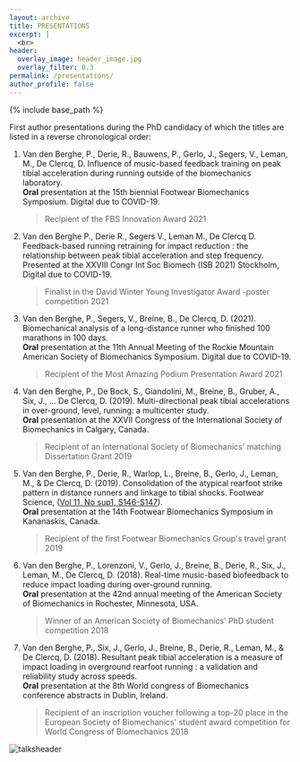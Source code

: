 ```yaml
---
layout: archive
title: PRESENTATIONS
excerpt: |
  <br>
header:
  overlay_image: header_image.jpg
  overlay_filter: 0.3
permalink: /presentations/
author_profile: false
---
```


{% include base_path %}

<!--- below will turn page into collection, pulling from _presentations folder --->

<!---
{% for post in site.presentations reversed %}
  {% include archive-single.html %}
{% endfor %}
--->

First author presentations during the PhD candidacy of which the titles are listed in a reverse chronological order:

1. Van den Berghe, P., Derie, R., Bauwens, P., Gerlo, J., Segers, V., Leman, M., De Clercq, D. Influence of music-based feedback training on peak tibial acceleration during running outside of the biomechanics laboratory. 
   <br>
   **Oral** presentation at the 15th biennial Footwear Biomechanics Symposium. Digital due to COVID-19.
   
   > Recipient of the FBS Innovation Award 2021

2. Van den Berghe P., Derie R., Segers V., Leman M., De Clercq D. Feedback-based running retraining for impact reduction : the relationship between peak tibial acceleration and step frequency. 
   <br>
   Presented at the XXVIII Congr Int Soc Biomech (ISB 2021) Stockholm, Digital due to COVID-19.
   
   > Finalist in the David Winter Young Investigator Award -poster competition 2021

3. Van den Berghe, P., Segers, V., Breine, B., De Clercq, D. (2021). Biomechanical analysis of a long-distance runner who finished 100 marathons in 100 days. 
   <br>
   **Oral** presentation at the 11th Annual Meeting of the Rockie Mountain American Society of Biomechanics Symposium. Digital due to COVID-19.
   
   > Recipient of the Most Amazing Podium Presentation Award 2021

4. Van den Berghe, P., De Bock, S., Giandolini, M., Breine, B., Gruber, A., Six, J., … De Clercq, D. (2019). Multi-directional peak tibial accelerations in over-ground, level, running: a multicenter study. 
   <br>
   **Oral** presentation at the XXVII Congress of the International Society of Biomechanics in Calgary, Canada.
   
   > Recipient of an International Society of Biomechanics' matching Dissertation Grant 2019

5. Van den Berghe, P., Derie, R., Warlop, L., Breine, B., Gerlo, J., Leman, M., & De Clercq, D. (2019). Consolidation of the atypical rearfoot strike pattern in distance runners and linkage to tibial shocks. Footwear Science, ([Vol 11, No sup1, S146-S147](https://doi.org/10.1080/19424280.2019.1606295)). 
   <br>
   **Oral** presentation at the 14th Footwear Biomechanics Symposium in Kananaskis, Canada.
   
   > Recipient of the first Footwear Biomechanics Group's travel grant 2019

6. Van den Berghe, P., Lorenzoni, V., Gerlo, J., Breine, B., Derie, R., Six, J., Leman, M., De Clercq, D. (2018). Real-time music-based biofeedback to reduce impact loading during over-ground running. 
   <br>
   **Oral** presentation at the 42nd annual meeting of the American Society of Biomechanics in Rochester, Minnesota, USA.
   
   > Winner of an American Society of Biomechanics' PhD student competition 2018

7. Van den Berghe, P., Six, J., Gerlo, J., Breine, B., Derie, R., Leman, M., & De Clercq, D. (2018). Resultant peak tibial acceleration is a measure of impact loading in overground rearfoot running : a validation and reliability study across speeds. 
   <br>**Oral** presentation at the 8th World congress of Biomechanics conference abstracts in Dublin, Ireland.
   
   > Recipient of an inscription voucher following a top-20 place in the European Society of Biomechanics' student award competition for World Congress of Biomechanics 2018

![talksheader](/images/talksheader.png)
